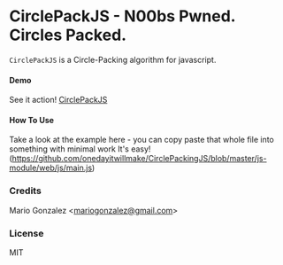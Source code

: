 CirclePackJS - N00bs Pwned. Circles Packed.
============
`CirclePackJS` is a Circle-Packing algorithm for javascript.

#### Demo
See it action! [CirclePackJS](http://onedayitwillmake.com/CirclePackJS)

#### How To Use
Take a look at the example here - you can copy paste that whole file into something with minimal work
It's easy! (https://github.com/onedayitwillmake/CirclePackingJS/blob/master/js-module/web/js/main.js)

### Credits
Mario Gonzalez &lt;mariogonzalez@gmail.com&gt;

### License
MIT